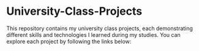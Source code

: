 # University-Class-Projects
This repository contains my university class projects, each demonstrating different skills and technologies I learned during my studies. You can explore each project by following the links below:
